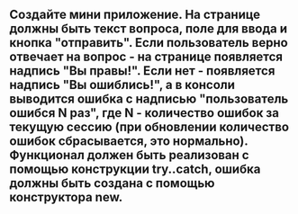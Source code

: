 ## Создайте мини приложение. На странице должны быть текст вопроса, поле для ввода и кнопка "отправить". Если пользователь верно отвечает на вопрос - на странице появляется надпись "Вы правы!". Если нет - появляется надпись "Вы ошиблись!", а в консоли выводится ошибка с надписью "пользователь ошибся N раз", где N - количество ошибок за текущую сессию (при обновлении количество ошибок сбрасывается, это нормально). Функционал должен быть реализован с помощью конструкции try..catch, ошибка должны быть создана с помощью конструктора new.